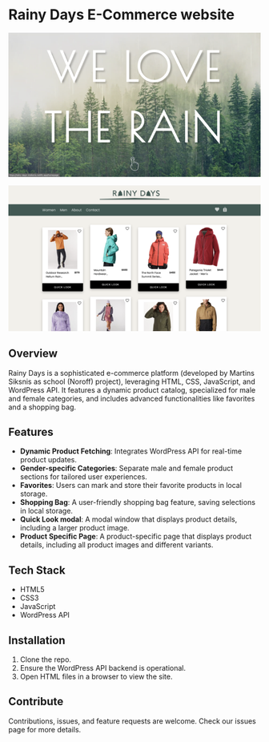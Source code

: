 # Rainy Days E-Commerce website

![Rainy Days landing page](/assets/rainy-days-landing.png)

![Rainy Days homepage](/assets/rainy-days-homepage.png)

## Overview

Rainy Days is a sophisticated e-commerce platform (developed by Martins Siksnis as school (Noroff) project), leveraging HTML, CSS, JavaScript, and WordPress API. It features a dynamic product catalog, specialized for male and female categories, and includes advanced functionalities like favorites and a shopping bag.

## Features

- **Dynamic Product Fetching**: Integrates WordPress API for real-time product updates.
- **Gender-specific Categories**: Separate male and female product sections for tailored user experiences.
- **Favorites**: Users can mark and store their favorite products in local storage.
- **Shopping Bag**: A user-friendly shopping bag feature, saving selections in local storage.
- **Quick Look modal**: A modal window that displays product details, including a larger product image.
- **Product Specific Page**: A product-specific page that displays product details, including all product images and different variants.

## Tech Stack

- HTML5
- CSS3
- JavaScript
- WordPress API

## Installation

1. Clone the repo.
2. Ensure the WordPress API backend is operational.
3. Open HTML files in a browser to view the site.

## Contribute

Contributions, issues, and feature requests are welcome. Check our issues page for more details.
